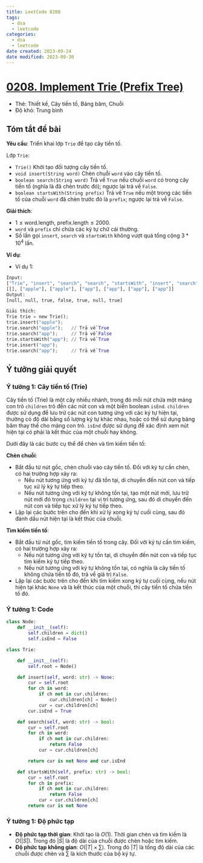 ```yaml
---
title: LeetCode 0208
tags:
  - dsa
  - leetcode
categories:
  - dsa
  - leetcode
date created: 2023-09-24
date modified: 2023-09-30
---
```


# [0208. Implement Trie (Prefix Tree)](https://leetcode.com/problems/implement-trie-prefix-tree/)

- Thẻ: Thiết kế, Cây tiền tố, Bảng băm, Chuỗi
- Độ khó: Trung bình

## Tóm tắt đề bài

**Yêu cầu**: Triển khai lớp `Trie` để tạo cây tiền tố.

Lớp `Trie`:

- `Trie()` Khởi tạo đối tượng cây tiền tố.
- `void insert(String word)` Chèn chuỗi `word` vào cây tiền tố.
- `boolean search(String word)` Trả về `True` nếu chuỗi `word` có trong cây tiền tố (nghĩa là đã chèn trước đó); ngược lại trả về `False`.
- `boolean startsWith(String prefix)` Trả về `True` nếu một trong các tiền tố của chuỗi `word` đã chèn trước đó là `prefix`; ngược lại trả về `False`.

**Giải thích**:

- $1 \le \text{word.length, prefix.length} \le 2000$.
- `word` và `prefix` chỉ chứa các ký tự chữ cái thường.
- Số lần gọi `insert`, `search` và `startsWith` không vượt quá tổng cộng $3 * 10^4$ lần.

**Ví dụ**:

- Ví dụ 1:

```python
Input:
["Trie", "insert", "search", "search", "startsWith", "insert", "search"]
[[], ["apple"], ["apple"], ["app"], ["app"], ["app"], ["app"]]
Output:
[null, null, true, false, true, null, true]

Giải thích:
Trie trie = new Trie();
trie.insert("apple");
trie.search("apple");   // Trả về True
trie.search("app");     // Trả về False
trie.startsWith("app"); // Trả về True
trie.insert("app");
trie.search("app");     // Trả về True
```

## Ý tưởng giải quyết

### Ý tưởng 1: Cây tiền tố (Trie)

Cây tiền tố (Trie) là một cây nhiều nhánh, trong đó mỗi nút chứa một mảng con trỏ `children` trỏ đến các nút con và một biến boolean `isEnd`. `children` được sử dụng để lưu trữ các nút con tương ứng với các ký tự hiện tại, thường có độ dài bằng số lượng ký tự khác nhau, hoặc có thể sử dụng bảng băm thay thế cho mảng con trỏ. `isEnd` được sử dụng để xác định xem nút hiện tại có phải là kết thúc của một chuỗi hay không.

Dưới đây là các bước cụ thể để chèn và tìm kiếm tiền tố:

**Chèn chuỗi**:

- Bắt đầu từ nút gốc, chèn chuỗi vào cây tiền tố. Đối với ký tự cần chèn, có hai trường hợp xảy ra:
  - Nếu nút tương ứng với ký tự đã tồn tại, di chuyển đến nút con và tiếp tục xử lý ký tự tiếp theo.
  - Nếu nút tương ứng với ký tự không tồn tại, tạo một nút mới, lưu trữ nút mới đó trong `children` tại vị trí tương ứng, sau đó di chuyển đến nút con và tiếp tục xử lý ký tự tiếp theo.
- Lặp lại các bước trên cho đến khi xử lý xong ký tự cuối cùng, sau đó đánh dấu nút hiện tại là kết thúc của chuỗi.

**Tìm kiếm tiền tố**:

- Bắt đầu từ nút gốc, tìm kiếm tiền tố trong cây. Đối với ký tự cần tìm kiếm, có hai trường hợp xảy ra:
  - Nếu nút tương ứng với ký tự tồn tại, di chuyển đến nút con và tiếp tục tìm kiếm ký tự tiếp theo.
  - Nếu nút tương ứng với ký tự không tồn tại, có nghĩa là cây tiền tố không chứa tiền tố đó, trả về giá trị `False`.
- Lặp lại các bước trên cho đến khi tìm kiếm xong ký tự cuối cùng, nếu nút hiện tại khác `None` và là kết thúc của một chuỗi, thì cây tiền tố chứa tiền tố đó.

### Ý tưởng 1: Code

```python
class Node:
    def __init__(self):
        self.children = dict()
        self.isEnd = False

class Trie:

    def __init__(self):
        self.root = Node()

    def insert(self, word: str) -> None:
        cur = self.root
        for ch in word:
            if ch not in cur.children:
                cur.children[ch] = Node()
            cur = cur.children[ch]
        cur.isEnd = True 

    def search(self, word: str) -> bool:
        cur = self.root
        for ch in word:
            if ch not in cur.children:
                return False
            cur = cur.children[ch]

        return cur is not None and cur.isEnd

    def startsWith(self, prefix: str) -> bool:
        cur = self.root
        for ch in prefix:
            if ch not in cur.children:
                return False
            cur = cur.children[ch]
        return cur is not None
```

### Ý tưởng 1: Độ phức tạp

- **Độ phức tạp thời gian**: Khởi tạo là $O(1)$. Thời gian chèn và tìm kiếm là $O(|S|)$. Trong đó $|S|$ là độ dài của chuỗi được chèn hoặc tìm kiếm.
- **Độ phức tạp không gian**: $O(|T| \times \sum)$. Trong đó $|T|$ là tổng độ dài của các chuỗi được chèn và $\sum$ là kích thước của bộ ký tự.
